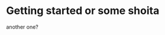 # Getting started or some shoita

<div>
  <Game game="8Queens"></Game>
</div>

<div>
  <Game game="4Queens"></Game>
</div>

<div>
  <Game game="Pie"></Game>
</div>

<div>
  <Game game="PieExplained"></Game>
</div>

another one?
